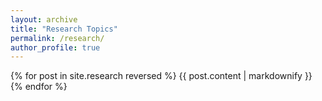 ```yaml
---
layout: archive
title: "Research Topics"
permalink: /research/
author_profile: true
---
```



{% for post in site.research reversed %}
  {{ post.content | markdownify }}
{% endfor %}
